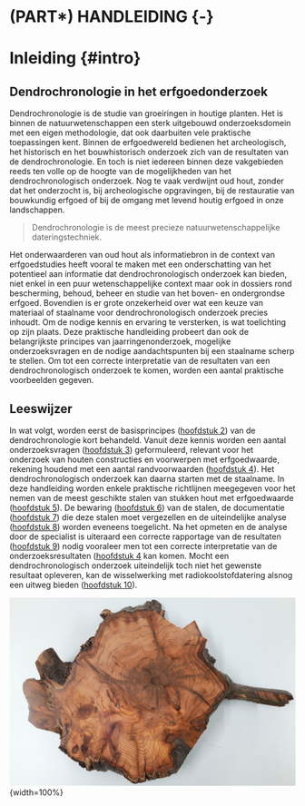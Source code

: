 # (PART\*) HANDLEIDING {-}

# Inleiding {#intro}

## Dendrochronologie in het erfgoedonderzoek

Dendrochronologie is de studie van groeiringen in houtige planten. Het is binnen de natuurwetenschappen een sterk uitgebouwd onderzoeksdomein met een eigen methodologie, dat ook daarbuiten vele praktische toepassingen kent. Binnen de erfgoedwereld bedienen het archeologisch, het historisch en het bouwhistorisch onderzoek zich van de resultaten van de dendrochronologie. En toch is niet iedereen binnen deze vakgebieden reeds ten volle op de hoogte van de mogelijkheden van het dendrochronologisch onderzoek. Nog te vaak verdwijnt oud hout, zonder dat het onderzocht is, bij archeologische opgravingen, bij de restauratie van bouwkundig erfgoed of bij de omgang met levend houtig erfgoed in onze landschappen.

>      
> Dendrochronologie is de meest precieze natuurwetenschappelijke dateringstechniek.
>   

Het onderwaarderen van oud hout als informatiebron in de context van erfgoedstudies heeft vooral te maken met een onderschatting van het potentieel aan informatie dat dendrochronologisch onderzoek kan bieden, niet enkel in een puur wetenschappelijke context maar ook in dossiers rond bescherming, behoud, beheer en studie van het boven- en ondergrondse erfgoed. Bovendien is er grote onzekerheid over wat een keuze van materiaal of staalname voor dendrochronologisch onderzoek precies inhoudt. Om de nodige kennis en ervaring te versterken, is wat toelichting op zijn plaats. Deze praktische handleiding probeert dan ook de belangrijkste principes van jaarringenonderzoek, mogelijke onderzoeksvragen en de nodige aandachtspunten bij een staalname scherp te stellen. Om tot een correcte interpretatie van de resultaten van een dendrochronologisch onderzoek te komen, worden een aantal praktische voorbeelden gegeven.

 

## Leeswijzer

In wat volgt, worden eerst de basisprincipes ([hoofdstuk 2](#basis)) van de dendrochronologie kort behandeld. Vanuit deze kennis worden een aantal onderzoeksvragen ([hoofdstuk 3](#onderzoeksvragen)) geformuleerd, relevant voor het onderzoek van houten constructies en voorwerpen met erfgoedwaarde, rekening houdend met een aantal randvoorwaarden ([hoofdstuk 4](#randvoorwaarden)). Het dendrochronologisch onderzoek kan daarna starten met de staalname. In deze handleiding worden enkele praktische richtlijnen meegegeven voor het nemen van de meest geschikte stalen van stukken hout met erfgoedwaarde ([hoofdstuk 5](#bemonsteren)). De bewaring ([hoofdstuk 6](#bewaren)) van de stalen, de documentatie ([hoofdstuk 7](#specialist)) die deze stalen moet vergezellen en de uiteindelijke analyse ([hoofdstuk 8](#analyse)) worden eveneens toegelicht. Na het opmeten en de analyse door de specialist is uiteraard een correcte rapportage van de resultaten ([hoofdstuk 9](#rapporteren)) nodig vooraleer men tot een correcte interpretatie van de onderzoeksresultaten ([hoofdstuk 4](#interpretatie) kan komen. Mocht een dendrochronologisch onderzoek uiteindelijk toch niet het gewenste resultaat opleveren, kan de wisselwerking met radiokoolstofdatering alsnog een uitweg bieden ([hoofdstuk 10](#C141)).


<!-- ## Meer weten? -->

<!-- De boeken, richtlijnen, wetenschappelijke en meer vulgariserende artikels die je in de [bronnenlijst](#bronnen) kan vinden, inspireerden niet alleen tijdens het schrijven van deze handleiding, maar vormen een pakket aan verdiepende literatuur over dendrochronologie als wetenschappelijke discipline. Daarnaast omvat deze literatuurlijst ook bron aan verhalen over houtig erfgoed en houtgebruik doorheen de eeuwen. -->


![](./figuren/figuur_intro2.jpg){width=100%}
